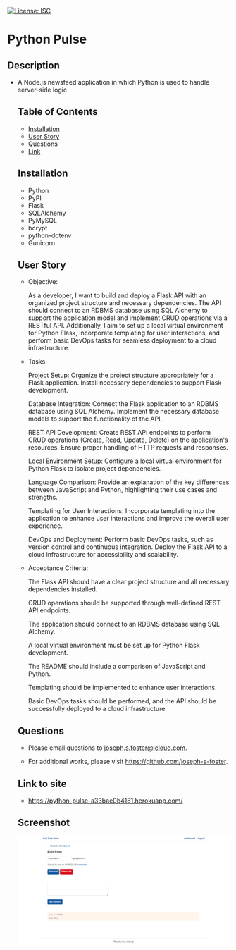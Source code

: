 [![License: ISC](https://img.shields.io/badge/License-ISC-blue.svg)](https://opensource.org/licenses/ISC)

# Python Pulse

## Description

- A Node.js newsfeed application in which Python is used to handle server-side logic

  ## Table of Contents

  - [Installation](#installation)
  - [User Story](#user-story)
  - [Questions](#questions)
  - [Link](#link-to-site)

  ## Installation

  - Python
  - PyPI
  - Flask
  - SQLAlchemy
  - PyMySQL
  - bcrypt
  - python-dotenv
  - Gunicorn

  ## User Story

  - Objective:

    As a developer, I want to build and deploy a Flask API with an organized project structure and necessary dependencies. The API should connect to an RDBMS database using SQL Alchemy to support the application model and implement CRUD operations via a RESTful API. Additionally, I aim to set up a local virtual environment for Python Flask, incorporate templating for user interactions, and perform basic DevOps tasks for seamless deployment to a cloud infrastructure.

  - Tasks:

    Project Setup:
    Organize the project structure appropriately for a Flask application.
    Install necessary dependencies to support Flask development.
    
    Database Integration:
    Connect the Flask application to an RDBMS database using SQL Alchemy.
    Implement the necessary database models to support the functionality of the API.
    
    REST API Development:
    Create REST API endpoints to perform CRUD operations (Create, Read, Update, Delete) on the application's resources.
    Ensure proper handling of HTTP requests and responses.

    Local Environment Setup:
    Configure a local virtual environment for Python Flask to isolate project dependencies.
    
    Language Comparison:
    Provide an explanation of the key differences between JavaScript and Python, highlighting their use cases and strengths.
    
    Templating for User Interactions:
    Incorporate templating into the application to enhance user interactions and improve the overall user experience.

    DevOps and Deployment:
    Perform basic DevOps tasks, such as version control and continuous integration.
    Deploy the Flask API to a cloud infrastructure for accessibility and scalability.

  - Acceptance Criteria:

    The Flask API should have a clear project structure and all necessary dependencies installed.

    CRUD operations should be supported through well-defined REST API endpoints.
    
    The application should connect to an RDBMS database using SQL Alchemy.
    
    A local virtual environment must be set up for Python Flask development.

    The README should include a comparison of JavaScript and Python.

    Templating should be implemented to enhance user interactions.

    Basic DevOps tasks should be performed, and the API should be successfully deployed to a cloud infrastructure.

  ## Questions

  - Please email questions to joseph.s.foster@icloud.com.

  - For additional works, please visit https://github.com/joseph-s-foster.

  ## Link to site

  - https://python-pulse-a33bae0b4181.herokuapp.com/

  ## Screenshot

  ![screenshot of webpage](./Screenshot.png)